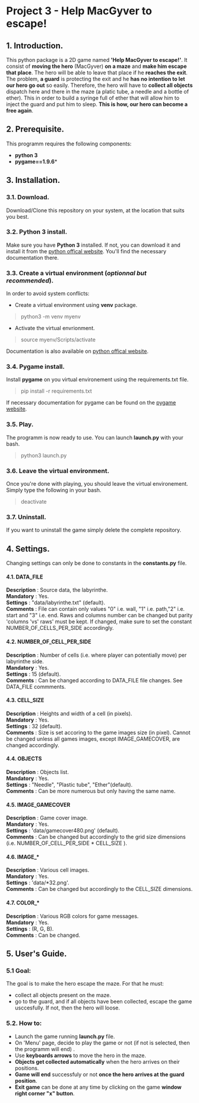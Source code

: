 # Project 3 - Help MacGyver to escape!

## 1. Introduction.
This python package is a 2D game named **'Help MacGyver to escape!'**. It consist of **moving the hero** (MacGyver) **on a maze** and **make him escape that place**. The hero will be able to leave that place if he **reaches the exit**. The problem, **a guard** is protecting the exit and he **has no intention to let our hero go out** so easily. Therefore, the hero will have to **collect all objects** dispatch here and there in the maze (a platic tube, a needle and a bottle of ether). This in order to build a syringe full of ether that will allow him to inject the guard and put him to sleep. **This is how, our hero can become a free again**. 

## 2. Prerequisite.
This programm requires the following components:
* **python 3**
* **pygame==1.9.6***

## 3. Installation.
### 3.1. Download.
Download/Clone this repository on your system, at the location that suits you best.

### 3.2. Python 3 install.
Make sure you have **Python 3** installed. If not, you can download it and install it from the [python offical website](https://www.python.org/). You'll find the necessary documentation there.

### 3.3. Create a virtual environment (*optionnal but recommended*).
In order to avoid system conflicts:
* Create a virtual environment using **venv** package.
> python3 -m venv myenv

* Activate the virtual envrionment.
> source myenv/Scripts/activate

Documentation is also available on [python offical website](https://www.python.org/).

### 3.4. Pygame install.
Install **pygame** on you virtual environement using the requirements.txt file.   
> pip install -r requirements.txt

If necessary documentation for pygame can be found on the [pygame website](https://www.pygame.org/news).

### 3.5. Play.
The programm is now ready to use. You can launch **launch.py** with your bash.  
> python3 launch.py  

### 3.6. Leave the virtual environment.
Once you're done with playing, you should leave the virtual environement. Simply type the following in your bash.
> deactivate  

### 3.7. Uninstall.
If you want to uninstall the game simply delete the complete repository.

## 4. Settings.
Changing settings can only be done to constants in the **constants.py** file.

#### 4.1. DATA_FILE
**Description** : Source data, the labyrinthe.  
**Mandatory** : Yes.  
**Settings** : "data/labyrinthe.txt" (default).  
**Comments** : File can contain only values "0" i.e. wall, "1" i.e. path,"2" i.e.  start and "3"  i.e. end. Raws and columns number can be changed but parity 'columns 'vs' raws' must be kept. If changed, make sure to set the constant NUMBER_OF_CELLS_PER_SIDE accordingly. 

#### 4.2. NUMBER_OF_CELL_PER_SIDE
**Description** : Number of cells (i.e. where player can potentially move) per labyrinthe side.     
**Mandatory** : Yes.   
**Settings** : 15 (default).  
**Comments** : Can be changed according to DATA_FILE file changes. See DATA_FILE commments. 

#### 4.3. CELL_SIZE
**Description** : Heights and width of a cell (in pixels).   
**Mandatory** : Yes.  
**Settings** : 32 (default).   
**Comments** :  Size is set accoring to the game images size (in pixel). Cannot be changed unless all games images, except IMAGE_GAMECOVER, are changed accordingly.

#### 4.4. OBJECTS
**Description** : Objects list.  
**Mandatory** : Yes.  
**Settings** : "Needle", "Plastic tube", "Ether"(default).  
**Comments** : Can be more numerous but only having the same name.  

#### 4.5. IMAGE_GAMECOVER
**Description** : Game cover image.  
**Mandatory** : Yes.    
**Settings** : 'data/gamecover480.png' (default).   
**Comments** : Can be changed but accordingly to the grid size dimensions (i.e. NUMBER_OF_CELL_PER_SIDE * CELL_SIZE ).

#### 4.6. IMAGE_\*
**Description** : Various cell images.   
**Mandatory** : Yes.    
**Settings** : 'data/\*32.png'.   
**Comments** : Can be changed but accordingly to the CELL_SIZE dimensions.

#### 4.7. COLOR_\*
**Description** : Various RGB colors for game messages.   
**Mandatory** : Yes.  
**Settings** : (R, G, B).  
**Comments** : Can be changed.

## 5. User's Guide.

### 5.1 Goal:
The goal is to make the hero escape the maze. For that he must:
* collect all objects present on the maze.
* go to the guard, and if all objects have been collected, escape the game usccesfully. If not, then the hero will loose.

### 5.2. How to:
* Launch the game running  **launch.py** file.
* On 'Menu' page, decide to play the game or not (if not is selected, then the programm will end) .
* Use **keyboards arrows** to move the hero in the maze.
* **Objects get collected automatically** when the hero arrives on their positions.
* **Game will end** successfuly or not **once the hero arrives at the guard position**.
* **Exit game** can be done at any time by clicking on the game **window right corner "x" button**.